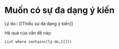 # Muốn có sự đa dạng ý kiến
Lý do:: [[Thiếu sự đa dạng ý kiến]]

Hệ quả của vấn đề này:
```dataview
List where contains(lý-do,[[]])
```

 